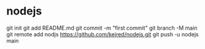 # nodejs
git init
git add README.md
git commit -m "first commit"
git branch -M main
git remote add nodjs https://github.com/kejred/nodejs.git
git push -u nodejs main
